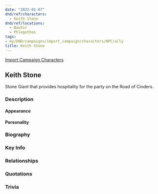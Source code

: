 ```yaml
---
date: "2022-01-07"
dnd/ref/characters:
  - Keith Stone
dnd/ref/locations:
  - Baator
  - Phlegethos
tags:
- my/DND/campaigns/import_campaign/characters/NPC/ally
title: Keith Stone
---
```


[Import Campaign Characters](/dnd/characters/)

## Keith Stone

Stone Giant that provides hospitality for the party on the Road of Cinders.

### Description

#### Appearance

#### Personality

### Biography

### Key Info

### Relationships

### Quotations

### Trivia

